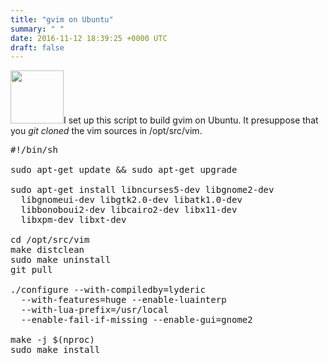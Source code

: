 ```yaml
---
title: "gvim on Ubuntu"
summary: " "
date: 2016-11-12 18:39:25 +0000 UTC
draft: false
---
```

<img class="aligncenter" src="https://avatars3.githubusercontent.com/u/11452312?v=3&amp;s=400" alt="" width="85" height="85" />I set up this script to build gvim on Ubuntu. It presuppose that you <em>git cloned</em> the vim sources in /opt/src/vim.
<pre>#!/bin/sh

sudo apt-get update &amp;&amp; sudo apt-get upgrade

sudo apt-get install libncurses5-dev libgnome2-dev  
  libgnomeui-dev libgtk2.0-dev libatk1.0-dev 
  libbonoboui2-dev libcairo2-dev libx11-dev 
  libxpm-dev libxt-dev

cd /opt/src/vim
make distclean
sudo make uninstall
git pull

./configure --with-compiledby=lyderic
  --with-features=huge --enable-luainterp 
  --with-lua-prefix=/usr/local 
  --enable-fail-if-missing --enable-gui=gnome2

make -j $(nproc)
sudo make install
</pre>
